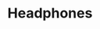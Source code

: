 ---
title: Headphones
alt_text: Headphone Model
img: ../imgs/Headphones/3PointLighting.jpg
link:
---